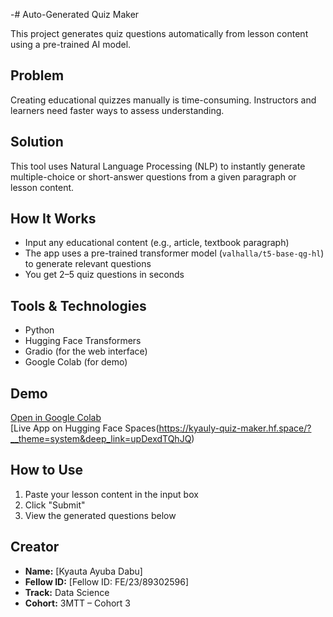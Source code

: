 -# Auto-Generated Quiz Maker

This project generates quiz questions automatically from lesson content using a pre-trained AI model.

## Problem
Creating educational quizzes manually is time-consuming. Instructors and learners need faster ways to assess understanding.

## Solution
This tool uses Natural Language Processing (NLP) to instantly generate multiple-choice or short-answer questions from a given paragraph or lesson content.

## How It Works
- Input any educational content (e.g., article, textbook paragraph)
- The app uses a pre-trained transformer model (`valhalla/t5-base-qg-hl`) to generate relevant questions
- You get 2–5 quiz questions in seconds

## Tools & Technologies
- Python
- Hugging Face Transformers
- Gradio (for the web interface)
- Google Colab (for demo)

## Demo
[Open in Google Colab](https://colab.research.google.com/drive/1RtCZ6pDayKHjkZVaGWKpV7tJd4sTz9Zy#scrollTo=UuWlrb3gqXBX)  
[Live App on Hugging Face Spaces(https://kyauly-quiz-maker.hf.space/?__theme=system&deep_link=upDexdTQhJQ)

## How to Use
1. Paste your lesson content in the input box
2. Click "Submit"
3. View the generated questions below

## Creator
- **Name:** [Kyauta Ayuba Dabu]  
- **Fellow ID:** [Fellow ID: FE/23/89302596]  
- **Track:** Data Science  
- **Cohort:** 3MTT – Cohort 3 

<!---
K121-hash/K121-hash is a ✨ special ✨ repository because its `README.md` (this file) appears on your GitHub profile.
You can click the Preview link to take a look at your changes.
--->
